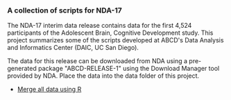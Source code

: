 ### A collection of scripts for NDA-17

The NDA-17 interim data release contains data for the first 4,524 participants of the Adolescent Brain, Cognitive Development study. This project summarizes some of the scripts developed at ABCD's Data Analysis and Informatics Center (DAIC, UC San Diego).

The data for this release can be downloaded from NDA using a pre-generated package "ABCD-RELEASE-1" using the Download Manager tool provided by NDA. Place the data into the data folder of this project.

 - [Merge all data using R](notebooks/general/merge_data.md)

